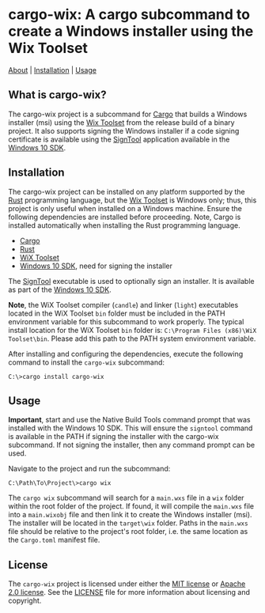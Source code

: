 # cargo-wix: A cargo subcommand to create a Windows installer using the Wix Toolset

[About](#what-is-cargo-wix) | [Installation](#installation) | [Usage](#usage)  

## What is cargo-wix?

The cargo-wix project is a subcommand for [Cargo](http://doc.crates.io/) that builds a Windows installer (msi) using the [Wix Toolset](http://wixtoolset.org/) from the release build of a binary project. It also supports signing the Windows installer if a code signing certificate is available using the [SignTool](https://msdn.microsoft.com/en-us/library/windows/desktop/aa387764(v=vs.85).aspx) application available in the [Windows 10 SDK](https://developer.microsoft.com/en-us/windows/downloads/windows-10-sdk).

## Installation

The cargo-wix project can be installed on any platform supported by the [Rust](https://www.rust-lang.org) programming language, but the [Wix Toolset](http://wixtoolset.org) is Windows only; thus, this project is only useful when installed on a Windows machine. Ensure the following dependencies are installed before proceeding. Note, Cargo is installed automatically when installing the Rust programming language.

- [Cargo](http://doc.crates.io/)
- [Rust](https://www.rust-lang.org/en-US/)
- [WiX Toolset](http://wixtoolset.org)
- [Windows 10 SDK](https://developer.microsoft.com/en-us/windows/downloads/windows-10-sdk), need for signing the installer

The [SignTool](https://msdn.microsoft.com/en-us/library/windows/desktop/aa387764(v=vs.85).aspx) executable is used to optionally sign an installer. It is available as part of the [Windows 10 SDK](https://developer.microsoft.com/en-us/windows/downloads/windows-10-sdk).

__Note__, the WiX Toolset compiler (`candle`) and linker (`light`) executables located in the WiX Toolset `bin` folder must be included in the PATH environment variable for this subcommand to work properly. The typical install location for the WiX Toolset `bin` folder is: `C:\Program Files (x86)\WiX Toolset\bin`. Please add this path to the PATH system environment variable.

After installing and configuring the dependencies, execute the following command to install the `cargo-wix` subcommand:

```dos
C:\>cargo install cargo-wix
```

## Usage

__Important__, start and use the Native Build Tools command prompt that was installed with the Windows 10 SDK. This will ensure the `signtool` command is available in the PATH if signing the installer with the cargo-wix subcommand. If not signing the installer, then any command prompt can be used. 

Navigate to the project and run the subcommand:

```dos
C:\Path\To\Project\>cargo wix
```

The `cargo wix` subcommand will search for a `main.wxs` file in a `wix` folder within the root folder of the project. If found, it will compile the `main.wxs` file into a `main.wixobj` file and then link it to create the Windows installer (msi). The installer will be located in the `target\wix` folder. Paths in the `main.wxs` file should be relative to the project's root folder, i.e. the same location as the `Cargo.toml` manifest file.

## License

The `cargo-wix` project is licensed under either the [MIT license](https://opensource.org/licenses/MIT) or [Apache 2.0 license](http://www.apache.org/licenses/LICENSE-2.0). See the [LICENSE](https://github.com/volks73/cargo-wix/blob/master/LICENSE) file for more information about licensing and copyright.

